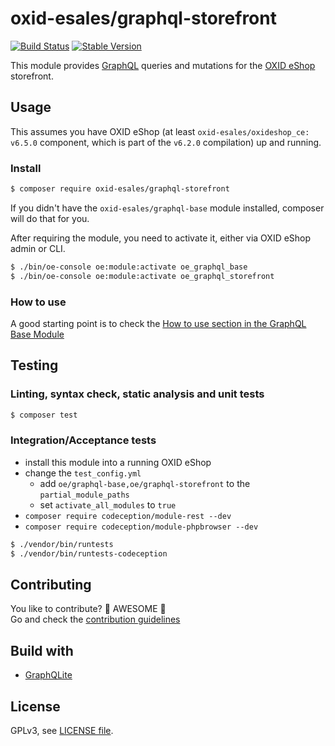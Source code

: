 # oxid-esales/graphql-storefront

[![Build Status](https://img.shields.io/travis/com/OXID-eSales/graphql-storefront-module/master?style=for-the-badge&logo=travis)](https://travis-ci.com/OXID-eSales/graphql-storefront-module)
[![Stable Version](https://img.shields.io/packagist/v/OXID-eSales/graphql-storefront?style=for-the-badge&logo=composer&label=latest)](https://packagist.org/packages/oxid-esales/graphql-storefront)

This module provides [GraphQL](https://www.graphql.org) queries and mutations for the [OXID eShop](https://www.oxid-esales.com/) storefront.

## Usage

This assumes you have OXID eShop (at least `oxid-esales/oxideshop_ce: v6.5.0` component, which is part of the `v6.2.0` compilation) up and running.

### Install

```bash
$ composer require oxid-esales/graphql-storefront
```

If you didn't have the `oxid-esales/graphql-base` module installed, composer will do that for you.

After requiring the module, you need to activate it, either via OXID eShop admin or CLI.

```bash
$ ./bin/oe-console oe:module:activate oe_graphql_base
$ ./bin/oe-console oe:module:activate oe_graphql_storefront
```

### How to use

A good starting point is to check the [How to use section in the GraphQL Base Module](https://github.com/OXID-eSales/graphql-base-module/#how-to-use)

## Testing

### Linting, syntax check, static analysis and unit tests

```bash
$ composer test
```

### Integration/Acceptance tests

- install this module into a running OXID eShop
- change the `test_config.yml`
  - add `oe/graphql-base,oe/graphql-storefront` to the `partial_module_paths`
  - set `activate_all_modules` to `true`
- `composer require codeception/module-rest --dev`
- `composer require codeception/module-phpbrowser --dev`

```bash
$ ./vendor/bin/runtests
$ ./vendor/bin/runtests-codeception
```

## Contributing

You like to contribute? 🙌 AWESOME 🙌\
Go and check the [contribution guidelines](CONTRIBUTING.md)

## Build with

- [GraphQLite](https://graphqlite.thecodingmachine.io/)

## License

GPLv3, see [LICENSE file](LICENSE).
